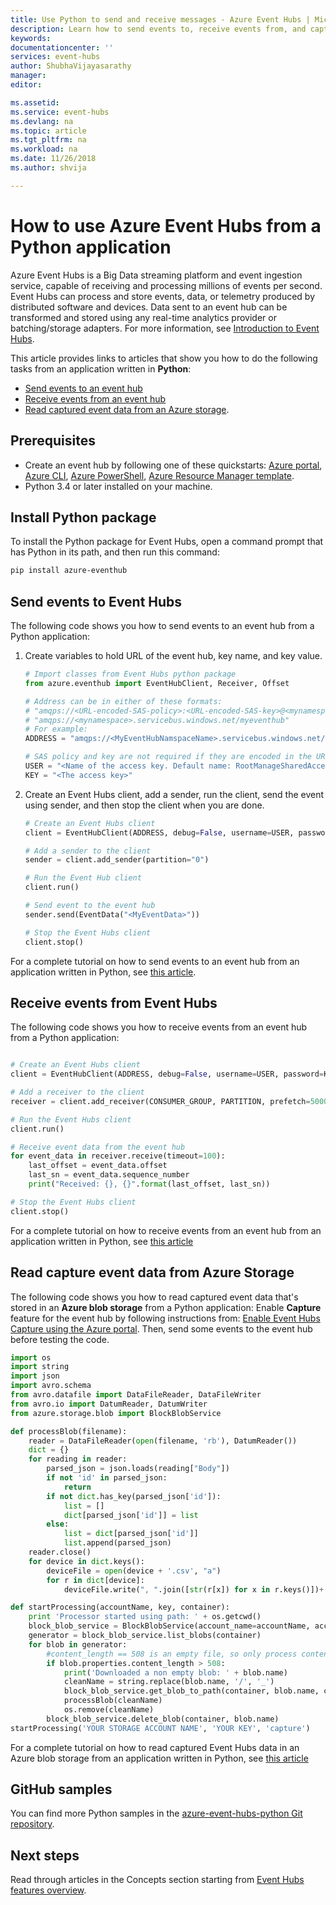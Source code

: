 ```yaml
---
title: Use Python to send and receive messages - Azure Event Hubs | Microsoft Docs
description: Learn how to send events to, receive events from, and capture events streaming through Event Hubs using Python. 
keywords:
documentationcenter: ''
services: event-hubs
author: ShubhaVijayasarathy
manager:
editor:

ms.assetid:
ms.service: event-hubs
ms.devlang: na
ms.topic: article
ms.tgt_pltfrm: na
ms.workload: na
ms.date: 11/26/2018
ms.author: shvija

---
```


# How to use Azure Event Hubs from a Python application
Azure Event Hubs is a Big Data streaming platform and event ingestion service, capable of receiving and processing millions of events per second. Event Hubs can process and store events, data, or telemetry produced by distributed software and devices. Data sent to an event hub can be transformed and stored using any real-time analytics provider or batching/storage adapters. For more information, see [Introduction to Event Hubs](event-hubs-what-is-event-hubs.md). 

This article provides links to articles that show you how to do the following tasks from an application written in **Python**:

- [Send events to an event hub](#send-events-to-event-hubs)
- [Receive events from an event hub](#receive-events-from-event-hubs)
- [Read captured event data from an Azure storage](#capture-event-hubs-data). 

## Prerequisites
- Create an event hub by following one of these quickstarts: [Azure portal](event-hubs-create.md), [Azure CLI](event-hubs-quickstart-cli.md), [Azure PowerShell](event-hubs-quickstart-powershell.md), [Azure Resource Manager template](event-hubs-resource-manager-namespace-event-hub.md). 
- Python 3.4 or later installed on your machine.

## Install Python package

To install the Python package for Event Hubs, open a command prompt that has Python in its path, and then run this command: 

```bash
pip install azure-eventhub
```

## Send events to Event Hubs
The following code shows you how to send events to an event hub from a Python application: 

1. Create variables to hold URL of the event hub, key name, and key value. 

    ```python
    # Import classes from Event Hubs python package
    from azure.eventhub import EventHubClient, Receiver, Offset
    
    # Address can be in either of these formats:
    # "amqps://<URL-encoded-SAS-policy>:<URL-encoded-SAS-key>@<mynamespace>.servicebus.windows.net/myeventhub"
    # "amqps://<mynamespace>.servicebus.windows.net/myeventhub"
    # For example:
    ADDRESS = "amqps://<MyEventHubNamspaceName>.servicebus.windows.net/<MyEventHubName>"
    
    # SAS policy and key are not required if they are encoded in the URL
    USER = "<Name of the access key. Default name: RootManageSharedAccessKey>"
    KEY = "<The access key>"
    ```

2. Create an Event Hubs client, add a sender, run the client, send the event using sender, and then stop the client when you are done. 

    ```python
    # Create an Event Hubs client
    client = EventHubClient(ADDRESS, debug=False, username=USER, password=KEY)
    
    # Add a sender to the client
    sender = client.add_sender(partition="0")
    
    # Run the Event Hub client
    client.run()
    
    # Send event to the event hub
    sender.send(EventData("<MyEventData>"))
    
    # Stop the Event Hubs client
    client.stop()
    
    ```

For a complete tutorial on how to send events to an event hub from an application written in Python, see [this article](event-hubs-python-get-started-send.md).

## Receive events from Event Hubs
The following code shows you how to receive events from an event hub from a Python application: 

```python

# Create an Event Hubs client
client = EventHubClient(ADDRESS, debug=False, username=USER, password=KEY)

# Add a receiver to the client
receiver = client.add_receiver(CONSUMER_GROUP, PARTITION, prefetch=5000, offset=OFFSET)

# Run the Event Hubs client
client.run()

# Receive event data from the event hub
for event_data in receiver.receive(timeout=100):
    last_offset = event_data.offset
    last_sn = event_data.sequence_number
    print("Received: {}, {}".format(last_offset, last_sn))

# Stop the Event Hubs client
client.stop()
```

For a complete tutorial on how to receive events from an event hub from an application written in Python, see [this article](event-hubs-python-get-started-receive.md)

## Read capture event data from Azure Storage
The following code shows you how to read captured event data that's stored in an **Azure blob storage** from a Python application: Enable **Capture** feature for the event hub by following instructions from: [Enable Event Hubs Capture using the Azure portal](event-hubs-capture-enable-through-portal.md). Then, send some events to the event hub before testing the code. 

```python
import os
import string
import json
import avro.schema
from avro.datafile import DataFileReader, DataFileWriter
from avro.io import DatumReader, DatumWriter
from azure.storage.blob import BlockBlobService

def processBlob(filename):
    reader = DataFileReader(open(filename, 'rb'), DatumReader())
    dict = {}
    for reading in reader:
        parsed_json = json.loads(reading["Body"])
        if not 'id' in parsed_json:
            return
        if not dict.has_key(parsed_json['id']):
            list = []
            dict[parsed_json['id']] = list
        else:
            list = dict[parsed_json['id']]
            list.append(parsed_json)
    reader.close()
    for device in dict.keys():
        deviceFile = open(device + '.csv', "a")
        for r in dict[device]:
            deviceFile.write(", ".join([str(r[x]) for x in r.keys()])+'\n')

def startProcessing(accountName, key, container):
    print 'Processor started using path: ' + os.getcwd()
    block_blob_service = BlockBlobService(account_name=accountName, account_key=key)
    generator = block_blob_service.list_blobs(container)
    for blob in generator:
        #content_length == 508 is an empty file, so only process content_length > 508 (skip empty files)
        if blob.properties.content_length > 508:
            print('Downloaded a non empty blob: ' + blob.name)
            cleanName = string.replace(blob.name, '/', '_')
            block_blob_service.get_blob_to_path(container, blob.name, cleanName)
            processBlob(cleanName)
            os.remove(cleanName)
        block_blob_service.delete_blob(container, blob.name)
startProcessing('YOUR STORAGE ACCOUNT NAME', 'YOUR KEY', 'capture')

```

For a complete tutorial on how to read captured Event Hubs data in an Azure blob storage from an application written in Python, see [this article](event-hubs-capture-python.md)

## GitHub samples
You can find more Python samples in the [azure-event-hubs-python Git repository](https://github.com/Azure/azure-event-hubs-python/).

## Next steps
Read through articles in the Concepts section starting from [Event Hubs features overview](event-hubs-features.md).